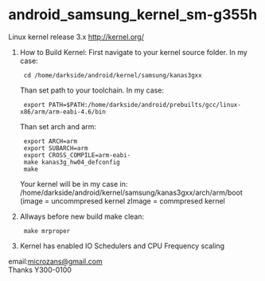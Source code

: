 # android_samsung_kernel_sm-g355h
  Linux kernel release 3.x <http://kernel.org/>

1. How to Build Kernel:
	First navigate to your kernel source folder. In my case:

		cd /home/darkside/android/kernel/samsung/kanas3gxx
		
	Than set path to your toolchain. In my case:
	
		export PATH=$PATH:/home/darkside/android/prebuilts/gcc/linux-x86/arm/arm-eabi-4.6/bin
		
	Than set arch and arm:
	
		export ARCH=arm
		export SUBARCH=arm
		export CROSS_COMPILE=arm-eabi-
		make kanas3g_hw04_defconfig
		make
		
	Your kernel will be in my case in:
	/home/darkside/android/kernel/samsung/kanas3gxx/arch/arm/boot (image = uncommpresed kernel zImage = commpresed kernel
	
	
2. Allways before new build make clean:

		make mrproper
		
    
3. Kernel has enabled IO Schedulers and CPU Frequency scaling

email:microzans@gmail.com         
Thanks Y300-0100
